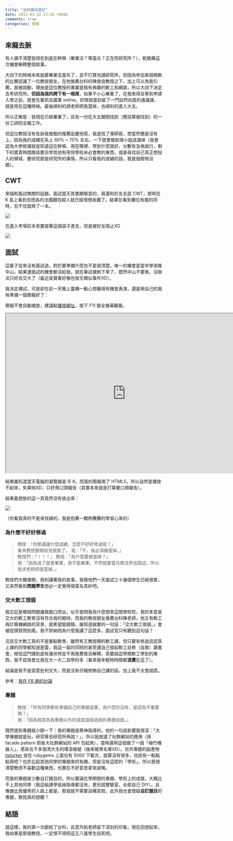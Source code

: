```yaml
---
title: "台科面試遊記"
date: 2013-03-22 13:34 +0800
comments: true
categories: 閒聊
---
```


## 來龍去脈

有人搞不清楚我現在到底在幹嘛（畢業沒？等當兵？正在唸研究所？），乾脆藉這次機會解釋整個故事。

大四下的時候本來就要畢業去當兵了，並不打算攻讀研究所，但因為參加某個微軟的比賽認識了一位教授朋友，在他推薦台科的陳俊良教授之下，加上可以為我引薦，我被說動，理由是這位教授的專業是我有興趣的軟工和網路，所以大四下決定去考研究所。**但因為我的跨下有一根屌**，如果不小心畢業了，在我來得及等到申請入學之前，就會先輩抓去國軍 online。好險我當初留了一門自然向度的通識課，就是用在這種時候。最後順利的請老師把我當掉，也順利的進入大五。

所以正解是：我現在已經畢業了，且有一份在大五期間找到（應該算被找到）的一份工研院全職工作。

但這位教授沒有告訴我推甄的推薦函要他寫，我遂找了導師寫，想當然爾是沒有上，因為我的成績在系上 60% ~ 70% 左右，一下就會被助理小姐過濾掉（我會認為大學修課就是知道這在幹嘛、用在哪裡、學到什麼就好，分數有及格就行，剩下的寶貴時間應該要去學其他有用但學校未必會教的東西，或是尋找自己真正想投入的領域，要研究那是研究所的事情，所以只看我的成績的話，我是個廢物沒錯）。

## CWT

來個和面試無關的話題，面試當天其實頗愜意的，我還和好友去逛 CWT，那時在 K 島上看到忽田各的法國麵包超人就已經很想收藏了。結果在看到攤位有擺的同時，忍不住就拜了一本。

![](/images/bread-man.jpg)

在進入考場前本來要提著這個袋子進去，但是被好友阻止XD

![](/images/before-interview.jpg)

## 面試

這輩子從來沒有面試過，對於要準備什麼也不是很清楚，唯一的機會是當年學測推中山，結果連面試的機會都沒給我，就在筆試被刷下來了，既然中山不要我，沒辦法只好去交大了（最近吳寶春好像也發生類似事件XD）。

我決定裸試，可是卻在前一天晚上靈機一動心想難得有機會表演，還是用自己的風格準備一個簡報好了：

簡報不會自動縮放，建議點[播放網址](http://tjslides.herokuapp.com/slides/34/present)，按下 F11 變全螢幕觀看。

<iframe src="http://tjslides.herokuapp.com/slides/34/present" height=512 width=768></iframe>

結果誰知道當天電腦的瀏覽器是 IE 6，而我的簡報用了 HTML5，所以自然是播放不起來，失算啦XD，只好用口頭報告（其實本來就是打算要口頭報告）。

結果最想放的這一頁竟然沒有放出來：

![](/images/interview-slide.png)

（你看我真的不是來找碴的，我是抱著一顆熱騰騰的學習心來的）

### 為什麼不好好修過

> 教授：「你那通識什麼成績，怎麼不好好修過呢？」  
> 看來教授要開始洗我臉了。
> 我：「不，我必須被當掉。」  
> 教授們：「！！！」
> 教授：「為什麼要被當掉？」  
> 我：「因為過了就會畢業，我不能畢業，不然就要當兵無法參加面試，所以我求老師把我當掉。」  

教授們大概傻眼，我則講著我的故事，我猜他們一天面試三十幾個學生已經很累，又突然看到**問題學生**想必一定覺得很莫名其妙吧。

### 交大軟工很弱

我忘記是哪個問題讓我脫口而出，似乎是問我為什麼想來這間學校唸，我的本意是交大的軟工教育沒有符合我的期待，而我的教授朋友推薦台科陳老師，他又有軟工與計算機網路的背景，就希望能跟隨，誰知道誠實的一句話：「交大軟工很弱。」會被從頭質問到尾。我不禁納悶為什麼我講了這麼多，面試官只有聽到這句話？

況且交大軟工真的不是重點教育，雖然有王教授開的軟工課，但只要有修過且認真上課的同學都知道是雷，我這一屆的同班的甚至還自己發起軟工自修（自救）讀書會，相信這門課到底有幾伏特並不用我費唇舌解釋，真要說這學期軟工學到的東西，我不認為會比我在大一大二自學的多（看來我年輕時時間都**浪費**在這了）。

結論是我不是惡意批判交大，而是沒有仔細修飾自己講的話，加上我不太會說謊。

參考：[我在 FB 開的討論](https://www.facebook.com/714547619/posts/10151281716832620)

### 專題

> 教授：「所有同學都有準備自己的專題成果，為什麼你沒有，是認為不重要嗎？」  
> 我：「因為我認為我專題以外的成就遠超過我的專題成就。」

既然提到專題就小聊一下：我的專題是蔡神指導的，他的一句話影響我很深：「大學專題就是玩，研究等去研究所再說！」，所以我就選了社群網站的應用（用 facade pattern 把各大社群網站的 API 包起來），當時還用這個做了一個「梅竹機器人」，感染五千多個清大生的噗浪帳號（後來被黑名單XD）。另外專題的副產物 [tjplurker](https://code.google.com/p/tjplurker/) 放在 rubygems 上面也有 5000 下載次，就算沒有很多，也該有一點點點用吧？也許比起其他同學的專題來的有趣，但是沒有這麼的「學術」，所以我很清楚教授不喜歡這種東西，也實在不好意思拿來說嘴。

而我的專題是少數自訂題目的，所以要論在學期間的專題、學術上的成就，大概比不上其他同學（我這組連學長姊指導都沒有，更別說實驗室，全部自己 DIY）。且專題比我優秀的人路上都是，那我就不需要自曝其短。此外我也會懷疑**自訂題目**的專題，教授真的想聽？

## 結語

就這樣，我的第一次獻給了台科，且意外給老師留下深刻的印象。現在回想起來，我如果是那個教授，一定恨不得把這王八蛋學生掐死吧。

